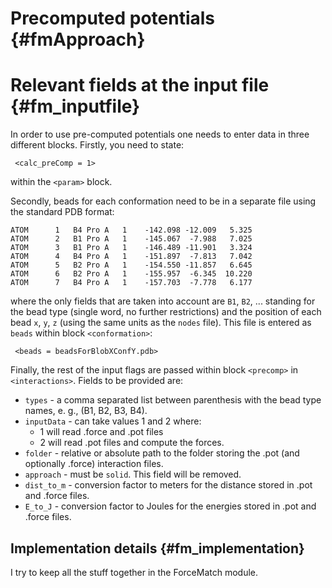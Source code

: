 
Precomputed potentials {#fmApproach}
======================


Relevant fields at the input file {#fm_inputfile}
=================================
In order to use pre-computed potentials one needs to enter data in three different blocks.
 Firstly, you need to state:

     <calc_preComp = 1> 

within the ` <param> ` block. 

Secondly, beads for each conformation 
 need to be in a separate file using the standard PDB format:


    ATOM      1   B4 Pro A   1    -142.098 -12.009   5.325
    ATOM      2   B1 Pro A   1    -145.067  -7.988   7.025
    ATOM      3   B1 Pro A   1    -146.489 -11.901   3.324
    ATOM      4   B4 Pro A   1    -151.897  -7.813   7.042
    ATOM      5   B2 Pro A   1    -154.550 -11.857   6.645
    ATOM      6   B2 Pro A   1    -155.957  -6.345  10.220
    ATOM      7   B4 Pro A   1    -157.703  -7.778   6.177


where the only fields that are taken into account are 
   ` B1 `, ` B2 `, ... standing for the bead type (single word, no further restrictions)
 and the position of each bead ` x `, `y`, `z` 
 (using the same units as the ` nodes ` file). 
 This file is entered as ` beads ` within block ` <conformation> `:

     <beads = beadsForBlobXConfY.pdb> 

Finally, the rest of the input flags are passed within block ` <precomp> ` in ` <interactions> `. 
 Fields to be provided are: 
 * ` types ` - a comma separated list between parenthesis with the bead type names, e. g., 
                 (B1, B2, B3, B4).
 * ` inputData ` - can take values 1 and 2 where:
      - 1 will read .force and .pot files 
      - 2 will read .pot files and compute the forces. 
 * ` folder ` - relative or absolute path to the folder storing the .pot 
                 (and optionally .force) interaction files. 
 * ` approach ` - must be ` solid `. This field will be removed.
 * ` dist_to_m ` - conversion factor to meters for the distance stored in .pot and .force files. 
 * ` E_to_J ` - conversion factor to Joules for the energies stored in .pot and .force files. 


Implementation details {#fm_implementation}
----------------------

 I try to keep all the stuff together in the ForceMatch module.




